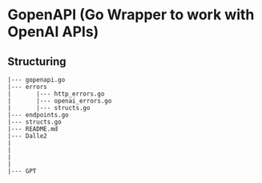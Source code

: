 # GopenAPI (Go Wrapper to work with OpenAI APIs)

## Structuring

```
|--- gopenapi.go
|--- errors
|       |--- http_errors.go
|       |--- openai_errors.go
|       |--- structs.go
|--- endpoints.go
|--- structs.go
|--- README.md
|--- Dalle2
|
|
|
|
|--- GPT


```
